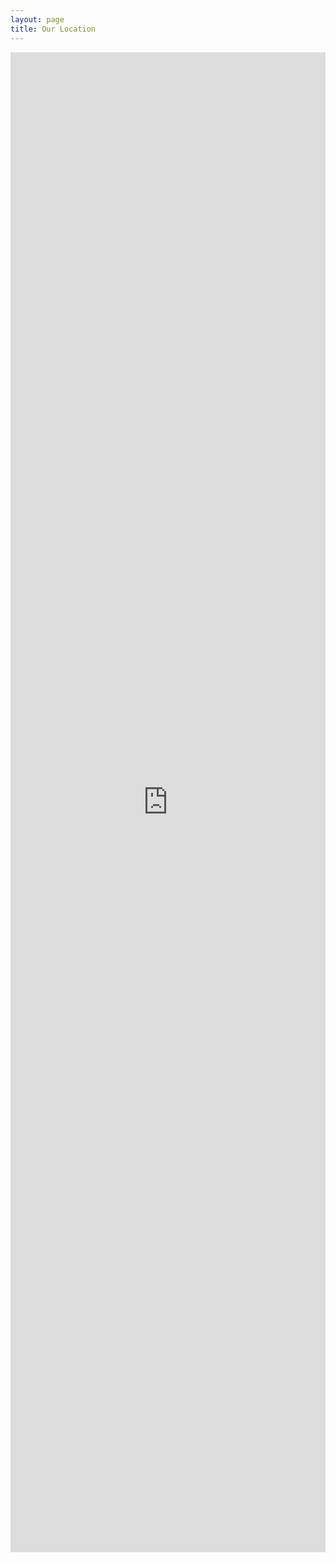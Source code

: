 ```yaml
---
layout: page
title: Our Location
---
```


<iframe src="https://www.tokopedia.com/asekastore/?embed=true" height="2400" style="width:100%;border:none;"></iframe>
